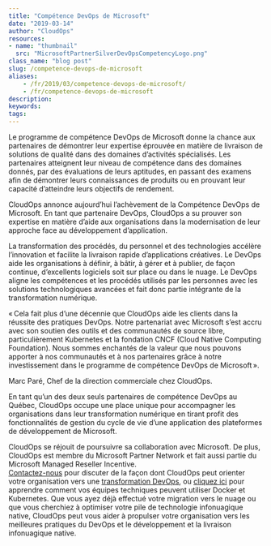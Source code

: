 ```yaml
---
title: "Compétence DevOps de Microsoft"
date: "2019-03-14"
author: "CloudOps"
resources:
- name: "thumbnail"
  src: "MicrosoftPartnerSilverDevOpsCompetencyLogo.png"
class_name: "blog post"
slug: /competence-devops-de-microsoft
aliases:
    - /fr/2019/03/competence-devops-de-microsoft/
    - /fr/competence-devops-de-microsoft
description:
keywords:
tags:
---
```


<p>Le programme de compétence DevOps de Microsoft donne la chance aux partenaires de démontrer leur expertise éprouvée en matière de livraison de solutions de qualité dans des domaines d’activités spécialisés. Les partenaires atteignent leur niveau de compétence dans des domaines donnés, par des évaluations de leurs aptitudes, en passant des examens afin de démontrer leurs connaissances de produits ou en prouvant leur capacité d’atteindre leurs objectifs de rendement.</p><p>CloudOps annonce aujourd’hui l’achèvement de la Compétence DevOps de Microsoft. En tant que partenaire DevOps, CloudOps a su prouver son expertise en matière d’aide aux organisations dans la modernisation de leur approche face au développement d’application.</p><p>La transformation des procédés, du personnel et des technologies accélère l’innovation et facilite la livraison rapide d’applications créatives. Le DevOps aide les organisations à définir, à bâtir, à gérer et à publier, de façon continue, d’excellents logiciels soit sur place ou dans le nuage. Le DevOps aligne les compétences et les procédés utilisés par les personnes avec les solutions technologiques avancées et fait donc partie intégrante de la transformation numérique.</p><p>« Cela fait plus d’une décennie que CloudOps aide les clients dans la réussite des pratiques DevOps. Notre partenariat avec Microsoft s’est accru avec son soutien des outils et des communautés de source libre, particulièrement Kubernetes et la fondation CNCF (Cloud Native Computing Foundation). Nous sommes enchantés de la valeur que nous pouvons apporter à nos communautés et à nos partenaires grâce à notre investissement dans le programme de compétence DevOps de Microsoft ».</p><p> Marc Paré, Chef de la direction commerciale chez CloudOps.</p><p>En tant qu’un des deux seuls partenaires de compétence DevOps au Québec, CloudOps occupe une place unique pour accompagner les organisations dans leur transformation numérique en tirant profit des fonctionnalités de gestion du cycle de vie d’une application des plateformes de développement de Microsoft.</p><p>CloudOps se réjouit de poursuivre sa collaboration avec Microsoft. De plus, CloudOps est membre du Microsoft Partner Network et fait aussi partie du Microsoft Managed Reseller Incentive. <br><a href="mailto:%20info@cloudops.com">Contactez-nous</a> pour discuter de la façon dont CloudOps peut orienter votre organisation vers une <a href="https://www.cloudops.com/devops-transformation/">transformation DevOps</a>, ou <a href="https://www.cloudops.com/workshops/">cliquez ici</a> pour apprendre comment vos équipes techniques peuvent utiliser Docker et Kubernetes. Que vous ayez déjà effectué votre migration vers le nuage ou que vous cherchiez à optimiser votre pile de technologie infonuagique native, CloudOps peut vous aider à propulser votre organisation vers les meilleures pratiques du DevOps et le développement et la livraison infonuagique native.</p>
